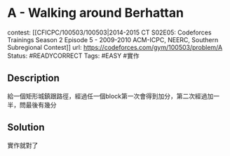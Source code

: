 # A - Walking around Berhattan

contest: [[CFICPC/100503/100503|2014-2015 CT S02E05: Codeforces Trainings Season 2 Episode 5 - 2009-2010 ACM-ICPC, NEERC, Southern Subregional Contest]]
url: https://codeforces.com/gym/100503/problem/A
Status: #READYCORRECT
Tags: #EASY #實作

## Description

給一個矩形城鎮跟路徑，經過任一個block第一次會得到加分，第二次經過加一半，問最後有幾分

## Solution

實作就對了